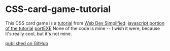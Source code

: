 # CSS-card-game-tutorial

This CSS card game is a [tutorial](https://www.youtube.com/watch?v=28VfzEiJgy4&list=PLZlA0Gpn_vH8mpXIUHjWoMAAgoCEinL0R) from [Web Dev Simplified](https://www.youtube.com/channel/UCFbNIlppjAuEX4znoulh0Cw). [javascript portion of the tutorial](https://www.youtube.com/watch?v=3uuQ3g92oPQ) [portEXE](https://www.youtube.com/channel/UCjGQyJCSU_VVMTu5nigonqg) None of the code is mine -- I wish it were, because it's really cool, but it's not mine.



[published on GitHub](https://martucazpo.github.io/CSS-card-game-tutorial/)